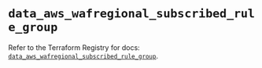 # `data_aws_wafregional_subscribed_rule_group`

Refer to the Terraform Registry for docs: [`data_aws_wafregional_subscribed_rule_group`](https://registry.terraform.io/providers/hashicorp/aws/6.6.0/docs/data-sources/wafregional_subscribed_rule_group).
